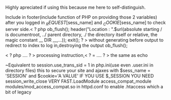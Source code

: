 Highly apreciated if using this because me here to self-distinguish.

Include in footer(include function of PHP on providing those 2 variables) after you logged in $_REQUEST[$sess_name] and $_COOKIE[$sess_name] to check server side.< ? php ob_flush(); header("Location : ".$url(absolute starting / is documentroot, ../ parent directory, ./ the directory itself  or relative, the magic constant __ DIR __,...)); exit(); ? > without generating before output to redirect to index to log in,destroying the output ob_flush();

< ? php .... ? > processing instruction,< ? = .... ? > the same as echo

~Equivalent to session.use_trans_sid = 1 in php.ini(use even .user.ini in directory files) this to secure your site and ajaxes with $sess_name = 'SESSION' and $cookie='A VALUE' IF YOU USE $_SESSION YOU NEED session_write_close VERY FAST.LoadModule access_compat_module modules/mod_access_compat.so in httpd.conf to enable .htaccess which a bit of legacy
